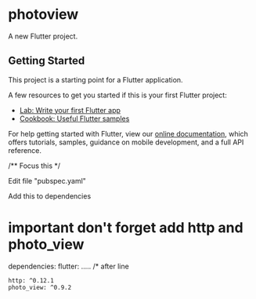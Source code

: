 # photoview

A new Flutter project.

## Getting Started

This project is a starting point for a Flutter application.

A few resources to get you started if this is your first Flutter project:

- [Lab: Write your first Flutter app](https://flutter.dev/docs/get-started/codelab)
- [Cookbook: Useful Flutter samples](https://flutter.dev/docs/cookbook)

For help getting started with Flutter, view our
[online documentation](https://flutter.dev/docs), which offers tutorials,
samples, guidance on mobile development, and a full API reference.

/** Focus this */

Edit file "pubspec.yaml"

Add this to dependencies


  # important don't forget add http and photo_view
  dependencies:
    flutter:
    .....
    /* after line 

    http: ^0.12.1
    photo_view: ^0.9.2